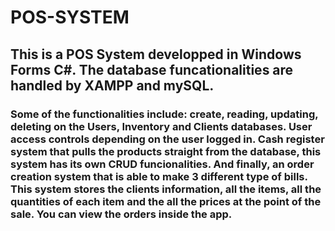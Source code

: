 # POS-SYSTEM
## This is a POS System developped in Windows Forms C#. The database funcationalities are handled by XAMPP and mySQL.
### Some of the functionalities include: create, reading, updating, deleting on the Users, Inventory and Clients databases. User access controls depending on the user logged in. Cash register system that pulls the products straight from the database, this system has its own CRUD funcionalities. And finally, an order creation system that is able to make 3 different type of bills. This system stores the clients information, all the items, all the quantities of each item and the all the prices at the point of the sale. You can view the orders inside the app.
